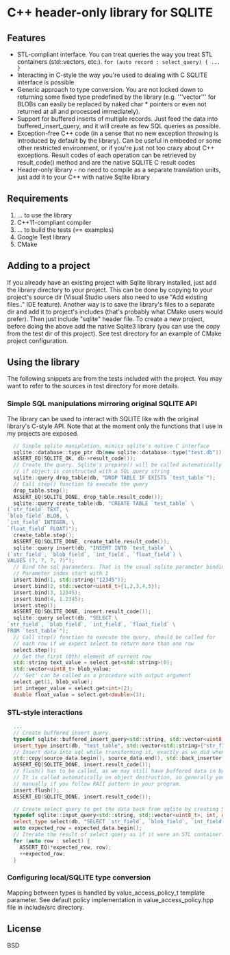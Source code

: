 # C++ header-only library for SQLITE
## Features
* STL-compliant interface. You can treat queries the way you treat STL containers (std::vectors, etc.). ```for (auto record : select_query) { ... }```
* Interacting in C-style the way you're used to dealing with C SQLITE interface is possible
* Generic approach to type conversion. You are not locked down to returning some fixed type predefined by the library (e.g. '''vector<T>''' for BLOBs can easily be replaced by naked char * pointers or even not returned at all and processed immediately). 
* Support for buffered inserts of multiple records. Just feed the data into buffered_insert_query, and it will create as few SQL queries as possible.
* Exception-free C++ code (in a sense that no new exception throwing is introduced by default by the library). Can be useful in embeded or some other restricted environment, or if you're just not too crazy about C++ exceptions. Result codes of each operation can be retrieved by result_code() method and are the native SQLITE C result codes
* Header-only library - no need to compile as a separate translation units, just add it to your C++ with native Sqlite library

## Requirements
1. ... to use the library
  1. C++11-compliant compiler
2. ... to build the tests (== examples)
  1. Google Test library
  2. CMake

## Adding to a project
If you already have an existing project with Sqlite library installed, just add the library directory to your project. This can be done by copying to your project's source dir (Visual Studio users also need to use "Add existing files.." IDE feature). Another way is to save the library's files to a separate dir and add it to project's includes (that's probably what CMake users would prefer). Then just include "sqlite" header file.
To create a new project, before doing the above add the native Sqlite3 library (you can use the copy from the test dir of this project).
See test directory for an example of CMake project configuration.

## Using the library
The following snippets are from the tests included with the project. You may want to refer to the sources in test directory for more details.
### Simple SQL manipulations mirroring original SQLITE API
The library can be used to interact with SQLITE like with the original library's C-style API.
Note that at the moment only the functions that I use in my projects are exposed.
```c++
  // Simple sqlite maniplation, mimics sqlite's native C interface
  sqlite::database::type_ptr db(new sqlite::database::type("test.db"));
  ASSERT_EQ(SQLITE_OK, db->result_code());
  // Create the query. Sqlite's prepare() will be called automatically
  // if object is constructed with a SQL query string
  sqlite::query drop_table(db, "DROP TABLE IF EXISTS `test_table`");
  // Call step() function to execute the query
  drop_table.step();
  ASSERT_EQ(SQLITE_DONE, drop_table.result_code());
  sqlite::query create_table(db, "CREATE TABLE `test_table` \
(`str_field` TEXT, \
`blob_field` BLOB, \
`int_field` INTEGER, \
`float_field` FLOAT)");
  create_table.step();
  ASSERT_EQ(SQLITE_DONE, create_table.result_code());
  sqlite::query insert(db, "INSERT INTO `test_table` \
(`str_field`, `blob_field`, `int_field`, `float_field`) \
VALUES (?, ?, ?, ?)");
  // Bind the sql parameters. That is the usual sqlite parameter binding.
  // Parameter index start with 1
  insert.bind(1, std::string("12345"));
  insert.bind(2, std::vector<uint8_t>{1,2,3,4,5});
  insert.bind(3, 12345);
  insert.bind(4, 1.2345);
  insert.step();
  ASSERT_EQ(SQLITE_DONE, insert.result_code());
  sqlite::query select(db, "SELECT \
`str_field`, `blob_field`, `int_field`, `float_field` \
FROM `test_table`");
  // Call step() function to execute the query, should be called for
  // each row if we expect select to return more than one row
  select.step();
  // Get the first (0th) element of current row
  std::string text_value = select.get<std::string>(0);
  std::vector<uint8_t> blob_value;
  // 'Get' can be called as a procedure with output argument
  select.get(1, blob_value);
  int integer_value = select.get<int>(2);
  double float_value = select.get<double>(3);
```
### STL-style interactions
```c++
  ...
  // Create buffered insert query.
  typedef sqlite::buffered_insert_query<std::string, std::vector<uint8_t>, int, double> insert_type;
  insert_type insert(db, "test_table", std::vector<std::string>{"str_field", "blob_field", "int_field", "float_field"});
  // Insert data into sql while transforming it, exactly as we did when generated expected data randomly.
  std::copy(source_data.begin(), source_data.end(), std::back_inserter(insert));
  ASSERT_EQ(SQLITE_DONE, insert.result_code());
  // flush() has to be called, as we may still have buffered data in buffered insert query.
  // It is called automatically on object destruction, so generally you won't need to do this
  // manually if you follow RAII pattern in your program.
  insert.flush();
  ASSERT_EQ(SQLITE_DONE, insert.result_code());

  // Create select query to get the data back from sqlite by creating STL-compliant input iterator.
  typedef sqlite::input_query<std::string, std::vector<uint8_t>, int, double> select_type;
  select_type select(db, "SELECT `str_field`, `blob_field`, `int_field`, `float_field` FROM `test_table` ORDER BY `id`");
  auto expected_row = expected_data.begin();
  // Iterate the result of select query as if it were an STL container.
  for (auto row : select) {
    ASSERT_EQ(*expected_row, row);
    ++expected_row;
  }
```

### Configuring local/SQLITE type conversion
Mapping between types is handled by value_access_policy_t template parameter. See default policy implementation in value_access_policy.hpp file in include/src directory.

## License
BSD
